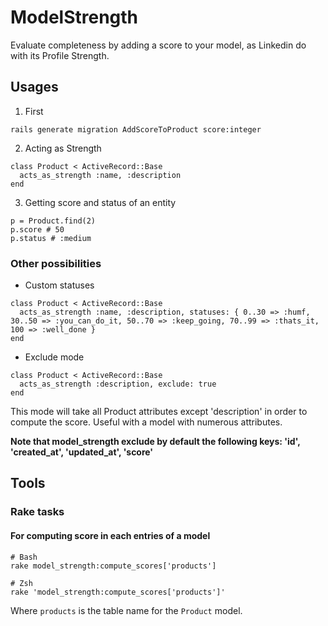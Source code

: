 # ModelStrength

Evaluate completeness by adding a score to your model, as Linkedin do with its Profile Strength.


## Usages

1. First

```
rails generate migration AddScoreToProduct score:integer
```

2. Acting as Strength

```
class Product < ActiveRecord::Base
  acts_as_strength :name, :description
end
```

3. Getting score and status of an entity

```
p = Product.find(2)
p.score # 50
p.status # :medium
```

### Other possibilities

- Custom statuses

```
class Product < ActiveRecord::Base
  acts_as_strength :name, :description, statuses: { 0..30 => :humf, 30..50 => :you_can_do_it, 50..70 => :keep_going, 70..99 => :thats_it, 100 => :well_done }
end
```

- Exclude mode

```
class Product < ActiveRecord::Base
  acts_as_strength :description, exclude: true
end
```

This mode will take all Product attributes except 'description' in order to compute the score.
Useful with a model with numerous attributes.

**Note that model_strength exclude by default the following keys: 'id', 'created_at', 'updated_at', 'score'**

## Tools

### Rake tasks

#### For computing score in each entries of a model

```
# Bash
rake model_strength:compute_scores['products']

# Zsh
rake 'model_strength:compute_scores['products']'
```

Where `products` is the table name for the `Product` model.
